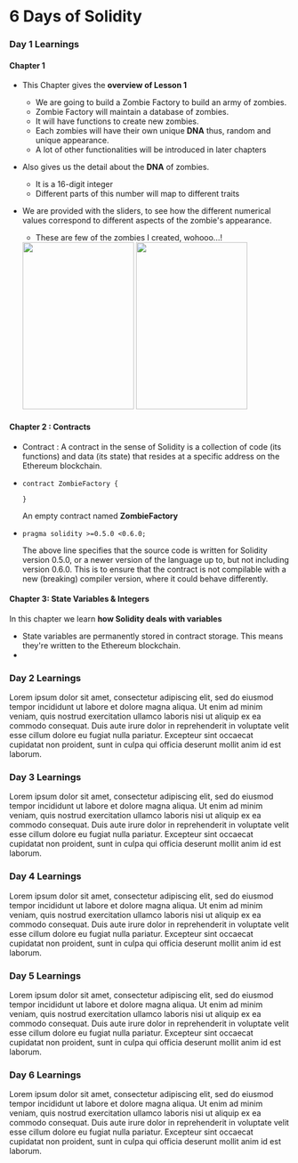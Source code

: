 # 6 Days of Solidity

### Day 1 Learnings

#### Chapter 1
* This Chapter gives the **overview of Lesson 1**
  * We are going to build a Zombie Factory to build an army of zombies.
  * Zombie Factory will maintain a database of zombies.
  * It will have functions to create new zombies.
  * Each zombies will have their own unique **DNA** thus, random and unique appearance.
  * A lot of other functionalities will be introduced in later chapters
* Also gives us the detail about the **DNA** of zombies.
  * It is a 16-digit integer
  * Different parts of this number will map to different traits
* We are provided with the sliders, to see how the different numerical values correspond to different aspects of the zombie's appearance.
  * These are few of the zombies I created, wohooo...!
  
  
  <img src="https://user-images.githubusercontent.com/56781761/149650107-caf352a2-5086-40ad-9c36-5f0eedcccf7d.png" height="300" width="200"/>

  <img src="https://user-images.githubusercontent.com/56781761/149650115-1007854e-929f-40e9-9981-70006e7557de.png" height="300" width="200"/>
  
#### Chapter 2 : Contracts
* Contract : A contract in the sense of Solidity is a collection of code (its functions) and data (its state) that resides at a specific address on the Ethereum blockchain.
*
  ```
  contract ZombieFactory {

  }
  ```
  An empty contract named **ZombieFactory**
*
  ```
  pragma solidity >=0.5.0 <0.6.0;
  ```
  The above line specifies that the source code is written for Solidity version 0.5.0, or a newer version of the language up to, but not including version 0.6.0.   This is to ensure that the contract is not compilable with a new (breaking) compiler version, where it could behave differently.

#### Chapter 3: State Variables & Integers
In this chapter we learn **how Solidity deals with variables**
* State variables are permanently stored in contract storage. This means they're written to the Ethereum blockchain.
* 

### Day 2 Learnings

Lorem ipsum dolor sit amet, consectetur adipiscing elit, sed do eiusmod tempor incididunt ut labore et dolore magna aliqua. Ut enim ad minim veniam, quis nostrud exercitation ullamco laboris nisi ut aliquip ex ea commodo consequat. Duis aute irure dolor in reprehenderit in voluptate velit esse cillum dolore eu fugiat nulla pariatur. Excepteur sint occaecat cupidatat non proident, sunt in culpa qui officia deserunt mollit anim id est laborum.

### Day 3 Learnings

Lorem ipsum dolor sit amet, consectetur adipiscing elit, sed do eiusmod tempor incididunt ut labore et dolore magna aliqua. Ut enim ad minim veniam, quis nostrud exercitation ullamco laboris nisi ut aliquip ex ea commodo consequat. Duis aute irure dolor in reprehenderit in voluptate velit esse cillum dolore eu fugiat nulla pariatur. Excepteur sint occaecat cupidatat non proident, sunt in culpa qui officia deserunt mollit anim id est laborum.

### Day 4 Learnings

Lorem ipsum dolor sit amet, consectetur adipiscing elit, sed do eiusmod tempor incididunt ut labore et dolore magna aliqua. Ut enim ad minim veniam, quis nostrud exercitation ullamco laboris nisi ut aliquip ex ea commodo consequat. Duis aute irure dolor in reprehenderit in voluptate velit esse cillum dolore eu fugiat nulla pariatur. Excepteur sint occaecat cupidatat non proident, sunt in culpa qui officia deserunt mollit anim id est laborum.

### Day 5 Learnings

Lorem ipsum dolor sit amet, consectetur adipiscing elit, sed do eiusmod tempor incididunt ut labore et dolore magna aliqua. Ut enim ad minim veniam, quis nostrud exercitation ullamco laboris nisi ut aliquip ex ea commodo consequat. Duis aute irure dolor in reprehenderit in voluptate velit esse cillum dolore eu fugiat nulla pariatur. Excepteur sint occaecat cupidatat non proident, sunt in culpa qui officia deserunt mollit anim id est laborum.

### Day 6 Learnings

Lorem ipsum dolor sit amet, consectetur adipiscing elit, sed do eiusmod tempor incididunt ut labore et dolore magna aliqua. Ut enim ad minim veniam, quis nostrud exercitation ullamco laboris nisi ut aliquip ex ea commodo consequat. Duis aute irure dolor in reprehenderit in voluptate velit esse cillum dolore eu fugiat nulla pariatur. Excepteur sint occaecat cupidatat non proident, sunt in culpa qui officia deserunt mollit anim id est laborum.
